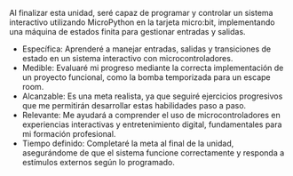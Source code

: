 Al finalizar esta unidad, seré capaz de programar y controlar un sistema interactivo utilizando MicroPython en la tarjeta micro:bit, implementando una máquina de estados finita para gestionar entradas y salidas.

* Específica: Aprenderé a manejar entradas, salidas y transiciones de estado en un sistema interactivo con microcontroladores.
* Medible: Evaluaré mi progreso mediante la correcta implementación de un proyecto funcional, como la bomba temporizada para un escape room.
* Alcanzable: Es una meta realista, ya que seguiré ejercicios progresivos que me permitirán desarrollar estas habilidades paso a paso.
* Relevante: Me ayudará a comprender el uso de microcontroladores en experiencias interactivas y entretenimiento digital, fundamentales para mi formación profesional.
* Tiempo definido: Completaré la meta al final de la unidad, asegurándome de que el sistema funcione correctamente y responda a estímulos externos según lo programado.
